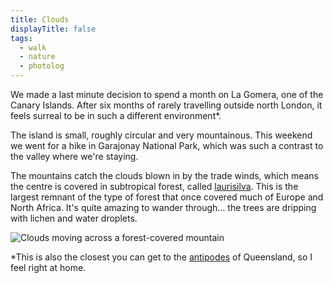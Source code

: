 ```yaml
---
title: Clouds
displayTitle: false
tags:
  - walk
  - nature
  - photolog
---
```


We made a last minute decision to spend a month on La Gomera, one of the Canary Islands. After six months of rarely travelling outside north London, it feels surreal to be in such a different environment*. 

The island is small, roughly circular and very mountainous. This weekend we went for a hike in Garajonay National Park, which was such a contrast to the valley where we're staying. 

The mountains catch the clouds blown in by the trade winds, which means the centre is covered in subtropical forest, called [laurisilva](https://en.wikipedia.org/wiki/Laurel_forest). This is the largest remnant of the type of forest that once covered much of Europe and North Africa. It's quite amazing to wander through… the trees are dripping with lichen and water droplets.

![Clouds moving across a forest-covered mountain](https://d2w9rnfcy7mm78.cloudfront.net/9203094/original_b880eea0832563d3a21caa44b92296b8.gif?1603267767?bc=0)

*This is also the closest you can get to the [antipodes](https://www.geodatos.net/en/antipodes/australia/brisbane) of Queensland, so I feel right at home.